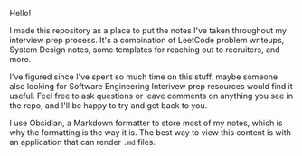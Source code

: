 Hello! 

I made this repository as a place to put the notes I've taken throughout my interview prep process.
It's a combination of LeetCode problem writeups, System Design notes, some templates for reaching out to recruiters, and more.

I've figured since I've spent so much time on this stuff, maybe someone also looking for Software Engineering Interivew prep resources would find it useful.
Feel free to ask questions or leave comments on anything you see in the repo, and I'll be happy to try and get back to you.

I use Obsidian, a Markdown formatter to store most of my notes, which is why the formatting is the way it is. 
The best way to view this content is with an application that can render `.md` files.
